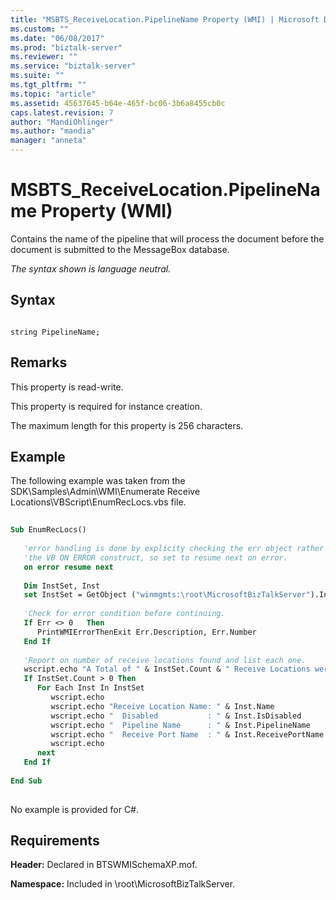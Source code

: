 ```yaml
---
title: "MSBTS_ReceiveLocation.PipelineName Property (WMI) | Microsoft Docs"
ms.custom: ""
ms.date: "06/08/2017"
ms.prod: "biztalk-server"
ms.reviewer: ""
ms.service: "biztalk-server"
ms.suite: ""
ms.tgt_pltfrm: ""
ms.topic: "article"
ms.assetid: 45637645-b64e-465f-bc06-3b6a8455cb0c
caps.latest.revision: 7
author: "MandiOhlinger"
ms.author: "mandia"
manager: "anneta"
---
```

# MSBTS_ReceiveLocation.PipelineName Property (WMI)
Contains the name of the pipeline that will process the document before the document is submitted to the MessageBox database.  
  
 *The syntax shown is language neutral.*  
  
## Syntax  
  
```  
  
string PipelineName;  
```  
  
## Remarks  
 This property is read-write.  
  
 This property is required for instance creation.  
  
 The maximum length for this property is 256 characters.  
  
## Example  
 The following example was taken from the SDK\Samples\Admin\WMI\Enumerate Receive Locations\VBScript\EnumRecLocs.vbs file.  
  
```vb  
  
Sub EnumRecLocs()  
  
   'error handling is done by explicity checking the err object rather than using  
   'the VB ON ERROR construct, so set to resume next on error.  
   on error resume next  
  
   Dim InstSet, Inst  
   set InstSet = GetObject ("winmgmts:\root\MicrosoftBizTalkServer").InstancesOf("MSBTS_ReceiveLocation")  
  
   'Check for error condition before continuing.  
   If Err <> 0   Then  
      PrintWMIErrorThenExit Err.Description, Err.Number  
   End If  
  
   'Report on number of receive locations found and list each one.  
   wscript.echo "A Total of " & InstSet.Count & " Receive Locations were found."  
   If InstSet.Count > 0 Then  
      For Each Inst In InstSet  
         wscript.echo  
         wscript.echo "Receive Location Name: " & Inst.Name  
         wscript.echo "  Disabled           : " & Inst.IsDisabled  
         wscript.echo "  Pipeline Name      : " & Inst.PipelineName  
         wscript.echo "  Receive Port Name  : " & Inst.ReceivePortName  
         wscript.echo  
      next  
   End If   
  
End Sub  
  
```  
  
 No example is provided for C#.  
  
## Requirements  
 **Header:** Declared in BTSWMISchemaXP.mof.  
  
 **Namespace:** Included in \root\MicrosoftBizTalkServer.